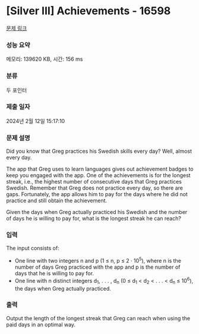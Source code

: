 # [Silver III] Achievements - 16598 

[문제 링크](https://www.acmicpc.net/problem/16598) 

### 성능 요약

메모리: 139620 KB, 시간: 156 ms

### 분류

두 포인터

### 제출 일자

2024년 2월 12일 15:17:10

### 문제 설명

<p>Did you know that Greg practices his Swedish skills every day? Well, almost every day.</p>

<p>The app that Greg uses to learn languages gives out achievement badges to keep you engaged with the app. One of the achievements is for the longest streak, i.e., the highest number of consecutive days that Greg practices Swedish. Remember that Greg does not practice every day, so there are gaps. Fortunately, the app allows him to pay for the days where he did not practice and still obtain the achievement.</p>

<p>Given the days when Greg actually practiced his Swedish and the number of days he is willing to pay for, what is the longest streak he can reach?</p>

### 입력 

 <p>The input consists of:</p>

<ul>
	<li>One line with two integers n and p (1 ≤ n, p ≤ 2 · 10<sup>5</sup>), where n is the number of days Greg practiced with the app and p is the number of days that he is willing to pay for.</li>
	<li>One line with n distinct integers d<sub>1</sub>, . . . , d<sub>n</sub> (0 ≤ d<sub>1</sub> < d<sub>2</sub> < . . . < d<sub>n</sub> ≤ 10<sup>6</sup>), the days when Greg actually practiced.</li>
</ul>

### 출력 

 <p>Output the length of the longest streak that Greg can reach when using the paid days in an optimal way.</p>

